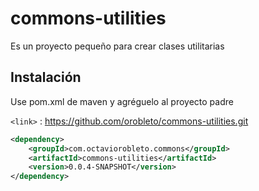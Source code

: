 # commons-utilities

Es un proyecto pequeño para crear clases utilitarias

## Instalación

Use pom.xml de maven y agréguelo al proyecto padre 

`<link>` : https://github.com/orobleto/commons-utilities.git

```xml
<dependency>
	<groupId>com.octaviorobleto.commons</groupId>
	<artifactId>commons-utilities</artifactId>
	<version>0.0.4-SNAPSHOT</version>
</dependency>
```
